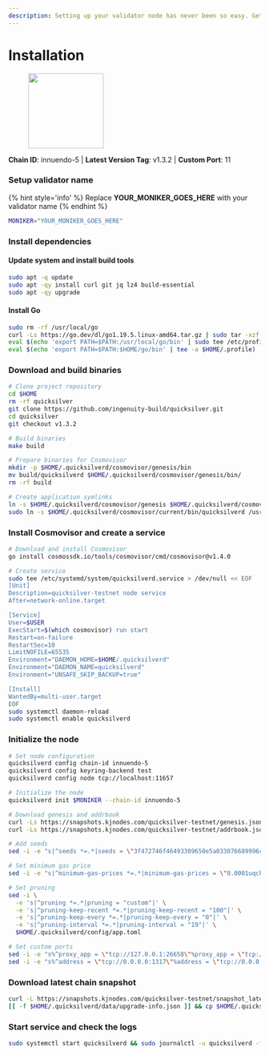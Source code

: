 ```yaml
---
description: Setting up your validator node has never been so easy. Get your validator running in minutes by following step by step instructions.
---
```


# Installation

<figure><img src="https://raw.githubusercontent.com/kj89/testnet_manuals/main/pingpub/logos/quicksilver.png" width="150" alt=""><figcaption></figcaption></figure>

**Chain ID**: innuendo-5 | **Latest Version Tag**: v1.3.2 | **Custom Port**: 11

### Setup validator name

{% hint style='info' %}
Replace **YOUR_MONIKER_GOES_HERE** with your validator name
{% endhint %}

```bash
MONIKER="YOUR_MONIKER_GOES_HERE"
```

### Install dependencies

#### Update system and install build tools

```bash
sudo apt -q update
sudo apt -qy install curl git jq lz4 build-essential
sudo apt -qy upgrade
```

#### Install Go

```bash
sudo rm -rf /usr/local/go
curl -Ls https://go.dev/dl/go1.19.5.linux-amd64.tar.gz | sudo tar -xzf - -C /usr/local
eval $(echo 'export PATH=$PATH:/usr/local/go/bin' | sudo tee /etc/profile.d/golang.sh)
eval $(echo 'export PATH=$PATH:$HOME/go/bin' | tee -a $HOME/.profile)
```

### Download and build binaries

```bash
# Clone project repository
cd $HOME
rm -rf quicksilver
git clone https://github.com/ingenuity-build/quicksilver.git
cd quicksilver
git checkout v1.3.2

# Build binaries
make build

# Prepare binaries for Cosmovisor
mkdir -p $HOME/.quicksilverd/cosmovisor/genesis/bin
mv build/quicksilverd $HOME/.quicksilverd/cosmovisor/genesis/bin/
rm -rf build

# Create application symlinks
ln -s $HOME/.quicksilverd/cosmovisor/genesis $HOME/.quicksilverd/cosmovisor/current
sudo ln -s $HOME/.quicksilverd/cosmovisor/current/bin/quicksilverd /usr/local/bin/quicksilverd
```

### Install Cosmovisor and create a service

```bash
# Download and install Cosmovisor
go install cosmossdk.io/tools/cosmovisor/cmd/cosmovisor@v1.4.0

# Create service
sudo tee /etc/systemd/system/quicksilverd.service > /dev/null << EOF
[Unit]
Description=quicksilver-testnet node service
After=network-online.target

[Service]
User=$USER
ExecStart=$(which cosmovisor) run start
Restart=on-failure
RestartSec=10
LimitNOFILE=65535
Environment="DAEMON_HOME=$HOME/.quicksilverd"
Environment="DAEMON_NAME=quicksilverd"
Environment="UNSAFE_SKIP_BACKUP=true"

[Install]
WantedBy=multi-user.target
EOF
sudo systemctl daemon-reload
sudo systemctl enable quicksilverd
```

### Initialize the node

```bash
# Set node configuration
quicksilverd config chain-id innuendo-5
quicksilverd config keyring-backend test
quicksilverd config node tcp://localhost:11657

# Initialize the node
quicksilverd init $MONIKER --chain-id innuendo-5

# Download genesis and addrbook
curl -Ls https://snapshots.kjnodes.com/quicksilver-testnet/genesis.json > $HOME/.quicksilverd/config/genesis.json
curl -Ls https://snapshots.kjnodes.com/quicksilver-testnet/addrbook.json > $HOME/.quicksilverd/config/addrbook.json

# Add seeds
sed -i -e "s|^seeds *=.*|seeds = \"3f472746f46493309650e5a033076689996c8881@quicksilver-testnet.rpc.kjnodes.com:11659\"|" $HOME/.quicksilverd/config/config.toml

# Set minimum gas price
sed -i -e "s|^minimum-gas-prices *=.*|minimum-gas-prices = \"0.0001uqck\"|" $HOME/.quicksilverd/config/app.toml

# Set pruning
sed -i \
  -e 's|^pruning *=.*|pruning = "custom"|' \
  -e 's|^pruning-keep-recent *=.*|pruning-keep-recent = "100"|' \
  -e 's|^pruning-keep-every *=.*|pruning-keep-every = "0"|' \
  -e 's|^pruning-interval *=.*|pruning-interval = "19"|' \
  $HOME/.quicksilverd/config/app.toml

# Set custom ports
sed -i -e "s%^proxy_app = \"tcp://127.0.0.1:26658\"%proxy_app = \"tcp://127.0.0.1:11658\"%; s%^laddr = \"tcp://127.0.0.1:26657\"%laddr = \"tcp://127.0.0.1:11657\"%; s%^pprof_laddr = \"localhost:6060\"%pprof_laddr = \"localhost:11060\"%; s%^laddr = \"tcp://0.0.0.0:26656\"%laddr = \"tcp://0.0.0.0:11656\"%; s%^prometheus_listen_addr = \":26660\"%prometheus_listen_addr = \":11660\"%" $HOME/.quicksilverd/config/config.toml
sed -i -e "s%^address = \"tcp://0.0.0.0:1317\"%address = \"tcp://0.0.0.0:11317\"%; s%^address = \":8080\"%address = \":11080\"%; s%^address = \"0.0.0.0:9090\"%address = \"0.0.0.0:11090\"%; s%^address = \"0.0.0.0:9091\"%address = \"0.0.0.0:11091\"%; s%^address = \"0.0.0.0:8545\"%address = \"0.0.0.0:11545\"%; s%^ws-address = \"0.0.0.0:8546\"%ws-address = \"0.0.0.0:11546\"%" $HOME/.quicksilverd/config/app.toml
```

### Download latest chain snapshot

```bash
curl -L https://snapshots.kjnodes.com/quicksilver-testnet/snapshot_latest.tar.lz4 | tar -Ilz4 -xf - -C $HOME/.quicksilverd
[[ -f $HOME/.quicksilverd/data/upgrade-info.json ]] && cp $HOME/.quicksilverd/data/upgrade-info.json $HOME/.quicksilverd/cosmovisor/genesis/upgrade-info.json
```

### Start service and check the logs

```bash
sudo systemctl start quicksilverd && sudo journalctl -u quicksilverd -f --no-hostname -o cat
```
